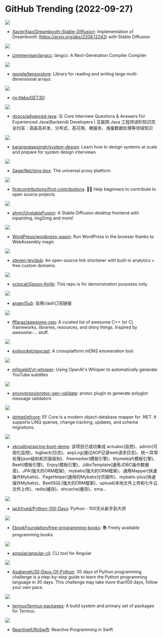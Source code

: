 # GitHub Trending (2022-09-27)

![](https://img.shields.io/badge/Jupyter%20Notebook-New%20466-green?style=flat-square&logo=appveyor)
- [XavierXiao/Dreambooth-Stable-Diffusion](https://github.com/XavierXiao/Dreambooth-Stable-Diffusion): Implementation of Dreambooth (https://arxiv.org/abs/2208.12242) with Stable Diffusion

![](https://img.shields.io/badge/C%2B%2B-New%20309-green?style=flat-square&logo=appveyor)
- [jzimmerman/langcc](https://github.com/jzimmerman/langcc): langcc: A Next-Generation Compiler Compiler

![](https://img.shields.io/badge/C%2B%2B-New%2093-green?style=flat-square&logo=appveyor)
- [google/tensorstore](https://github.com/google/tensorstore): Library for reading and writing large multi-dimensional arrays.

![](https://img.shields.io/badge/none-New%20203-green?style=flat-square&logo=appveyor)
- [nv-tlabs/GET3D](https://github.com/nv-tlabs/GET3D): 

![](https://img.shields.io/badge/Java-New%20225-green?style=flat-square&logo=appveyor)
- [doocs/advanced-java](https://github.com/doocs/advanced-java): 😮 Core Interview Questions & Answers For Experienced Java(Backend) Developers | 互联网 Java 工程师进阶知识完全扫盲：涵盖高并发、分布式、高可用、微服务、海量数据处理等领域知识

![](https://img.shields.io/badge/none-New%20131-green?style=flat-square&logo=appveyor)
- [karanpratapsingh/system-design](https://github.com/karanpratapsingh/system-design): Learn how to design systems at scale and prepare for system design interviews

![](https://img.shields.io/badge/Go-New%2079-green?style=flat-square&logo=appveyor)
- [SagerNet/sing-box](https://github.com/SagerNet/sing-box): The universal proxy platform

![](https://img.shields.io/badge/none-New%2056-green?style=flat-square&logo=appveyor)
- [firstcontributions/first-contributions](https://github.com/firstcontributions/first-contributions): 🚀✨ Help beginners to contribute to open source projects

![](https://img.shields.io/badge/Jupyter%20Notebook-New%20110-green?style=flat-square&logo=appveyor)
- [ahrm/UnstableFusion](https://github.com/ahrm/UnstableFusion): A Stable Diffusion desktop frontend with inpainting, img2img and more!

![](https://img.shields.io/badge/PHP-New%2068-green?style=flat-square&logo=appveyor)
- [WordPress/wordpress-wasm](https://github.com/WordPress/wordpress-wasm): Run WordPress in the browser thanks to WebAssembly magic

![](https://img.shields.io/badge/TypeScript-New%20454-green?style=flat-square&logo=appveyor)
- [steven-tey/dub](https://github.com/steven-tey/dub): An open-source link shortener with built-in analytics + free custom domains.

![](https://img.shields.io/badge/HTML-New%2030-green?style=flat-square&logo=appveyor)
- [octocat/Spoon-Knife](https://github.com/octocat/Spoon-Knife): This repo is for demonstration purposes only.

![](https://img.shields.io/badge/JavaScript-New%208-green?style=flat-square&logo=appveyor)
- [anaer/Sub](https://github.com/anaer/Sub): 自用clash订阅链接

![](https://img.shields.io/badge/none-New%2057-green?style=flat-square&logo=appveyor)
- [fffaraz/awesome-cpp](https://github.com/fffaraz/awesome-cpp): A curated list of awesome C++ (or C) frameworks, libraries, resources, and shiny things. Inspired by awesome-... stuff.

![](https://img.shields.io/badge/HTML-New%2013-green?style=flat-square&logo=appveyor)
- [evilsocket/spycast](https://github.com/evilsocket/spycast): A crossplatform mDNS enumeration tool.

![](https://img.shields.io/badge/Python-New%2053-green?style=flat-square&logo=appveyor)
- [m1guelpf/yt-whisper](https://github.com/m1guelpf/yt-whisper): Using OpenAI's Whisper to automatically generate YouTube subtitles

![](https://img.shields.io/badge/Go-New%2018-green?style=flat-square&logo=appveyor)
- [envoyproxy/protoc-gen-validate](https://github.com/envoyproxy/protoc-gen-validate): protoc plugin to generate polyglot message validators

![](https://img.shields.io/badge/C%23-New%204-green?style=flat-square&logo=appveyor)
- [dotnet/efcore](https://github.com/dotnet/efcore): EF Core is a modern object-database mapper for .NET. It supports LINQ queries, change tracking, updates, and schema migrations.

![](https://img.shields.io/badge/Java-New%2046-green?style=flat-square&logo=appveyor)
- [xkcoding/spring-boot-demo](https://github.com/xkcoding/spring-boot-demo): 该项目已成功集成 actuator(监控)、admin(可视化监控)、logback(日志)、aopLog(通过AOP记录web请求日志)、统一异常处理(json级别和页面级别)、freemarker(模板引擎)、thymeleaf(模板引擎)、Beetl(模板引擎)、Enjoy(模板引擎)、JdbcTemplate(通用JDBC操作数据库)、JPA(强大的ORM框架)、mybatis(强大的ORM框架)、通用Mapper(快速操作Mybatis)、PageHelper(通用的Mybatis分页插件)、mybatis-plus(快速操作Mybatis)、BeetlSQL(强大的ORM框架)、upload(本地文件上传和七牛云文件上传)、redis(缓存)、ehcache(缓存)、ema…

![](https://img.shields.io/badge/Python-New%2083-green?style=flat-square&logo=appveyor)
- [jackfrued/Python-100-Days](https://github.com/jackfrued/Python-100-Days): Python - 100天从新手到大师

![](https://img.shields.io/badge/none-New%20137-green?style=flat-square&logo=appveyor)
- [EbookFoundation/free-programming-books](https://github.com/EbookFoundation/free-programming-books): 📚 Freely available programming books

![](https://img.shields.io/badge/TypeScript-New%204-green?style=flat-square&logo=appveyor)
- [angular/angular-cli](https://github.com/angular/angular-cli): CLI tool for Angular

![](https://img.shields.io/badge/Python-New%2036-green?style=flat-square&logo=appveyor)
- [Asabeneh/30-Days-Of-Python](https://github.com/Asabeneh/30-Days-Of-Python): 30 days of Python programming challenge is a step-by-step guide to learn the Python programming language in 30 days. This challenge may take more than100 days, follow your own pace.

![](https://img.shields.io/badge/Shell-New%2013-green?style=flat-square&logo=appveyor)
- [termux/termux-packages](https://github.com/termux/termux-packages): A build system and primary set of packages for Termux.

![](https://img.shields.io/badge/Swift-New%203-green?style=flat-square&logo=appveyor)
- [ReactiveX/RxSwift](https://github.com/ReactiveX/RxSwift): Reactive Programming in Swift

